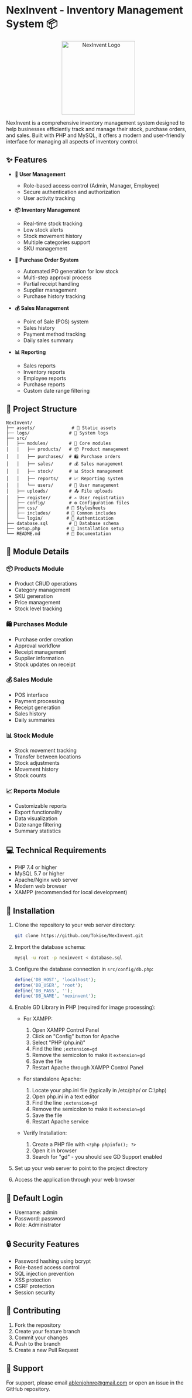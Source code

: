 # NexInvent - Inventory Management System 📦

<p align="center">
  <img src="assets/img/logo.png" alt="NexInvent Logo" width="200"/>
</p>

NexInvent is a comprehensive inventory management system designed to help businesses efficiently track and manage their stock, purchase orders, and sales. Built with PHP and MySQL, it offers a modern and user-friendly interface for managing all aspects of inventory control.

## ✨ Features

- **👥 User Management**
  - Role-based access control (Admin, Manager, Employee)
  - Secure authentication and authorization
  - User activity tracking

- **📦 Inventory Management**
  - Real-time stock tracking
  - Low stock alerts
  - Stock movement history
  - Multiple categories support
  - SKU management

- **📝 Purchase Order System**
  - Automated PO generation for low stock
  - Multi-step approval process
  - Partial receipt handling
  - Supplier management
  - Purchase history tracking

- **💰 Sales Management**
  - Point of Sale (POS) system
  - Sales history
  - Payment method tracking
  - Daily sales summary

- **📊 Reporting**
  - Sales reports
  - Inventory reports
  - Employee reports
  - Purchase reports
  - Custom date range filtering

## 📁 Project Structure

```
NexInvent/
├── assets/              # 🎨 Static assets
├── logs/               # 📝 System logs
├── src/
│   ├── modules/        # 🔧 Core modules
│   │   ├── products/   # 📦 Product management
│   │   ├── purchases/  # 🛍️ Purchase orders
│   │   ├── sales/      # 💰 Sales management
│   │   ├── stock/      # 📊 Stock management
│   │   ├── reports/    # 📈 Reporting system
│   │   └── users/      # 👥 User management
│   ├── uploads/        # 📤 File uploads
│   ├── register/       # ✍️ User registration
│   ├── config/         # ⚙️ Configuration files
│   ├── css/           # 🎨 Stylesheets
│   ├── includes/      # 🔧 Common includes
│   └── login/         # 🔐 Authentication
├── database.sql        # 💾 Database schema
├── setup.php          # 🔧 Installation setup
└── README.md          # 📖 Documentation
```

## 🔧 Module Details

### 📦 Products Module
- Product CRUD operations
- Category management
- SKU generation
- Price management
- Stock level tracking

### 🛍️ Purchases Module
- Purchase order creation
- Approval workflow
- Receipt management
- Supplier information
- Stock updates on receipt

### 💰 Sales Module
- POS interface
- Payment processing
- Receipt generation
- Sales history
- Daily summaries

### 📊 Stock Module
- Stock movement tracking
- Transfer between locations
- Stock adjustments
- Movement history
- Stock counts

### 📈 Reports Module
- Customizable reports
- Export functionality
- Data visualization
- Date range filtering
- Summary statistics

## 💻 Technical Requirements

- PHP 7.4 or higher
- MySQL 5.7 or higher
- Apache/Nginx web server
- Modern web browser
- XAMPP (recommended for local development)

## 🚀 Installation

1. Clone the repository to your web server directory:
   ```bash
   git clone https://github.com/Tokise/NexInvent.git
   ```

2. Import the database schema:
   ```bash
   mysql -u root -p nexinvent < database.sql
   ```

3. Configure the database connection in `src/config/db.php`:
   ```php
   define('DB_HOST', 'localhost');
   define('DB_USER', 'root');
   define('DB_PASS', '');
   define('DB_NAME', 'nexinvent');
   ```

4. Enable GD Library in PHP (required for image processing):
   - For XAMPP:
     1. Open XAMPP Control Panel
     2. Click on "Config" button for Apache
     3. Select "PHP (php.ini)"
     4. Find the line `;extension=gd`
     5. Remove the semicolon to make it `extension=gd`
     6. Save the file
     7. Restart Apache through XAMPP Control Panel

   - For standalone Apache:
     1. Locate your php.ini file (typically in /etc/php/ or C:\php\)
     2. Open php.ini in a text editor
     3. Find the line `;extension=gd`
     4. Remove the semicolon to make it `extension=gd`
     5. Save the file
     6. Restart Apache service

   - Verify Installation:
     1. Create a PHP file with `<?php phpinfo(); ?>`
     2. Open it in browser
     3. Search for "gd" - you should see GD Support enabled

5. Set up your web server to point to the project directory

6. Access the application through your web browser

## 🔑 Default Login

- Username: admin
- Password: password
- Role: Administrator

## 🔒 Security Features

- Password hashing using bcrypt
- Role-based access control
- SQL injection prevention
- XSS protection
- CSRF protection
- Session security

## 🤝 Contributing

1. Fork the repository
2. Create your feature branch
3. Commit your changes
4. Push to the branch
5. Create a new Pull Request



## 💬 Support

For support, please email ablenjohnre@gmail.com or open an issue in the GitHub repository. 